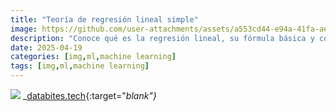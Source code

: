 ```yaml
---
title: "Teoría de regresión lineal simple"
image: https://github.com/user-attachments/assets/a553cd44-e94a-41fa-ae25-edc706cd892d
description: "Conoce qué es la regresión lineal, su fórmula básica y cómo se aplica en análisis de datos de forma sencilla y visual."
date: 2025-04-19
categories: [img,ml,machine learning]
tags: [img,ml,machine learning]
---
```

![](https://github.com/user-attachments/assets/c6163d30-ca49-4e6b-93cb-26dfa32cd76f)
_[databites.tech](https://www.databites.tech){:target="_blank"}_

